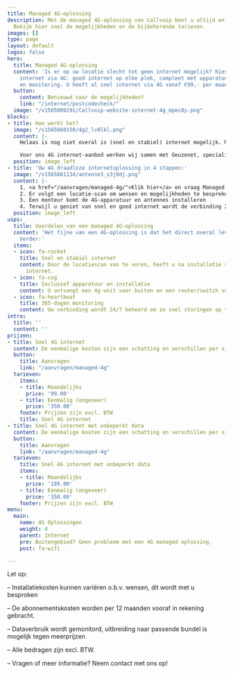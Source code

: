 ```yaml
---
title: Managed 4G-oplossing
description: Met de managed 4G-oplossing van Callvoip bent u altijd en overal bereikbaar.
  Bekijk hier snel de mogelijkheden en de bijbehorende tarieven.
images: []
type: page
layout: default
logos: false
hero:
  title: Managed 4G-oplossing
  content: 'Is er op uw locatie slecht tot geen internet mogelijk? Kies dan voor draadloos
    internet via 4G: goed internet op elke plek, compleet met apparatuur, installatie
    en monitoring. U heeft al snel internet via 4G vanaf €99,- per maand. '
  button:
    content: Benieuwd naar de mogelijkheden?
    link: "/internet/postcodecheck/"
  image: "/v1565000291/Callvoip-website-internet-4g_mpec8y.png"
blocks:
- title: Hoe werkt het?
  image: "/v1565860150/4g2_lv0lkl.png"
  content: |-
    Helaas is nog niet overal is (snel en stabiel) internet mogelijk. Mobiel internet via 4G is dan dé perfecte oplossing. 4G staat voor de vierde generatie mobiele telecommunicatie en maakt snel internet door de lucht mogelijk. De Managed 4G-oplossing van Callvoip biedt een gebruiksklare verbinding: apparatuur, installatie, en de gewenste hoeveelheid data. Ook wordt uw verbinding 24/7 beheerd om storingen snel op te lossen.

    Voor ons 4G internet-aanbod werken wij samen met Geuzenet, specialist in aanleg en beheer van 4G verbindingen. Veel bedrijven in heel Nederland werden reeds door hen van 4G internet voorzien.
  position: image_left
- title: 'Uw 4G draadloze internetoplossing in 4 stappen:'
  image: "/v1565861134/antenne3_s3j9dj.png"
  content: |-
    1. <a href="/aanvragen/managed-4g/">Klik hier</a> en vraag Managed 4G internet aan
    2. Er volgt een locatie-scan om wensen en mogelijkheden te bespreken
    3. Een monteur komt de 4G-apparatuur en antennes installeren
    4. Terwijl u geniet van snel en goed internet wordt de verbinding 24/7 gemonitord
  position: image_left
usps:
  title: Voordelen van een managed 4G-oplossing
  content: 'Het fijne van een 4G-oplossing is dat het direct overal leverbaar is.
    Verder:'
  items:
  - icon: fa-rocket
    title: Snel en stabiel internet
    content: Door de locatiescan van te voren, heeft u na installatie snel & stabiel
      internet.
  - icon: fa-cog
    title: Inclusief apparatuur en installatie
    content: U ontvangt een 4g-unit voor buiten en een router/switch voor binnen.
  - icon: fa-heartbeat
    title: 365-dagen monitoring
    content: Uw verbinding wordt 24/7 beheerd om zo snel storingen op te lossen.
intro:
  title: ''
  content: ''
prijzen:
- title: Snel 4G internet
  content: De eenmalige kosten zijn een schatting en verschillen per situatie.
  button:
    title: Aanvragen
    link: "/aanvragen/managed-4g"
  tarieven:
    items:
    - title: Maandelijks
      price: '99.00'
    - title: Eenmalig (ongeveer)
      price: '350.00'
    footer: Prijzen zijn excl. BTW
    title: Snel 4G internet
- title: Snel 4G internet met onbeperkt data
  content: De eenmalige kosten zijn een schatting en verschillen per situatie.
  button:
    title: Aanvragen
    link: "/aanvragen/managed-4g"
  tarieven:
    title: Snel 4G internet met onbeperkt data
    items:
    - title: Maandelijks
      price: '189.00'
    - title: Eenmalig (ongeveer)
      price: '350.00'
    footer: Prijzen zijn excl. BTW
menu:
  main:
    name: 4G Oplossingen
    weight: 4
    parent: Internet
    pre: Buitengebied? Geen probleem met een 4G managed oplossing.
    post: fa-wifi

---
```

Let op: 

– Installatiekosten kunnen variëren o.b.v. wensen, dit wordt met u besproken 

– De abonnementskosten worden per 12 maanden vooraf in rekening gebracht. 

– Dataverbruik wordt gemonitord, uitbreiding naar passende bundel is mogelijk tegen meerprijzen 

– Alle bedragen zijn excl. BTW. 

– Vragen of meer informatie? Neem contact met ons op!